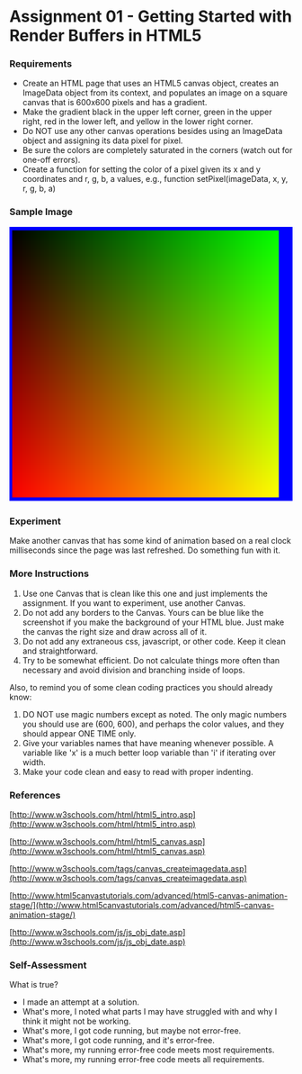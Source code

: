 Assignment 01 - Getting Started with Render Buffers in HTML5
=============
### Requirements

* Create an HTML page that uses an HTML5 canvas object, creates an ImageData object from its context, and populates an image on a square canvas that is 600x600 pixels and has a gradient.
* Make the gradient black in the upper left corner, green in the upper right, red in the lower left, and yellow in the lower right corner.
* Do NOT use any other canvas operations besides using an ImageData object and assigning its data pixel for pixel.
* Be sure the colors are completely saturated in the corners (watch out for one-off errors).
* Create a function for setting the color of a pixel given its x and y coordinates and r, g, b, a values, e.g., function setPixel(imageData, x, y, r, g, b, a)

### Sample Image

![Simple Gradient 600x600](01/ifiles/simpleGradient_600x600.png)

### Experiment

Make another canvas that has some kind of animation based on a real clock milliseconds since the page was last refreshed. Do something fun with it.

### More Instructions

1. Use one Canvas that is clean like this one and just implements the assignment. If you want to experiment, use another Canvas.
2. Do not add any borders to the Canvas. Yours can be blue like the screenshot if you make the background of your HTML blue. Just make the canvas the right size and draw across all of it.
3. Do not add any extraneous css, javascript, or other code. Keep it clean and straightforward.
4. Try to be somewhat efficient. Do not calculate things more often than necessary and avoid division and branching inside of loops.

Also, to remind you of some clean coding practices you should already know:

1. DO NOT use magic numbers except as noted. The only magic numbers you should use are (600, 600), and perhaps the color values, and they should appear ONE TIME only.
2. Give your variables names that have meaning whenever possible. A variable like 'x' is a much better loop variable than 'i' if iterating over width.
3. Make your code clean and easy to read with proper indenting.

### References

[http://www.w3schools.com/html/html5_intro.asp](http://www.w3schools.com/html/html5_intro.asp)

[http://www.w3schools.com/html/html5_canvas.asp](http://www.w3schools.com/html/html5_canvas.asp)

[http://www.w3schools.com/tags/canvas_createimagedata.asp](http://www.w3schools.com/tags/canvas_createimagedata.asp)

[http://www.html5canvastutorials.com/advanced/html5-canvas-animation-stage/](http://www.html5canvastutorials.com/advanced/html5-canvas-animation-stage/)

[http://www.w3schools.com/js/js_obj_date.asp](http://www.w3schools.com/js/js_obj_date.asp)

### Self-Assessment

What is true?

* I made an attempt at a solution.
* What's more, I noted what parts I may have struggled with and why I think it might not be working.
* What's more, I got code running, but maybe not error-free.
* What's more, I got code running, and it's error-free.
* What's more, my running error-free code meets most requirements.
* What's more, my running error-free code meets all requirements.
